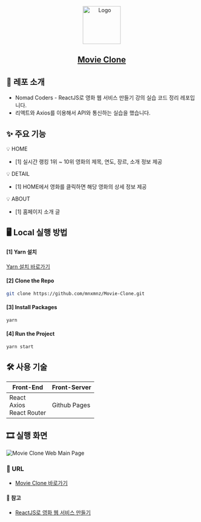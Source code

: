 <p align="center">
  <a href="https://github.com/mnxmnz/Movie-Clone">
    <img src="https://img1.daumcdn.net/thumb/R1280x0/?scode=mtistory2&fname=https%3A%2F%2Fblog.kakaocdn.net%2Fdn%2FqJB0z%2FbtqRpuCA14P%2FVh1ORgAJz16aSGGpNPRN1K%2Fimg.png" alt="Logo" width="100" height="100">
  </a>

  <h2 align="center"><a href="https://mnxmnz.github.io/Movie-Clone/#/">Movie Clone</a></h2>
</p>

## 📑 레포 소개

- Nomad Coders - ReactJS로 영화 웹 서비스 만들기 강의 실습 코드 정리 레포입니다.
- 리액트와 Axios를 이용해서 API와 통신하는 실습을 했습니다.

## ✨ 주요 기능

💡 HOME

  - [1] 실시간 랭킹 1위 ~ 10위 영화의 제목, 연도, 장르, 소개 정보 제공

💡 DETAIL

  - [1] HOME에서 영화를 클릭하면 해당 영화의 상세 정보 제공

💡 ABOUT

  - [1] 홈페이지 소개 글

## 🖥 Local 실행 방법

#### [1] Yarn 설치

[Yarn 설치 바로가기](https://classic.yarnpkg.com/en/docs/install#windows-stable)

#### [2] Clone the Repo

```sh
git clone https://github.com/mnxmnz/Movie-Clone.git
```

#### [3] Install Packages

```sh
yarn
```

#### [4] Run the Project

```sh
yarn start
```

## 🛠 사용 기술

| Front-End | Front-Server |
| --- | --- |
| React<br>Axios<br>React Router | Github Pages |

## 🎞 실행 화면

![Movie Clone Web Main Page](https://img1.daumcdn.net/thumb/R1280x0/?scode=mtistory2&fname=https%3A%2F%2Fblog.kakaocdn.net%2Fdn%2FbanEuC%2FbtqQZxgKm8I%2FU35TCUDS5uG3s3P7UAWl60%2Fimg.png)

### :link: URL

- [Movie Clone 바로가기](https://mnxmnz.github.io/Movie-Clone/#/)

#### :open_file_folder: 참고

- [ReactJS로 영화 웹 서비스 만들기](https://nomadcoders.co/react-fundamentals)
